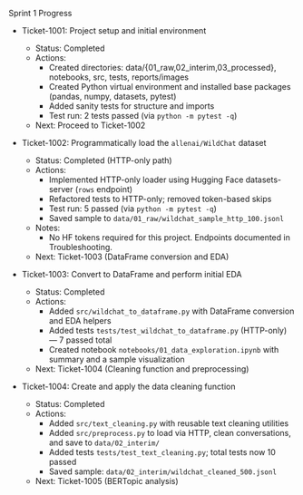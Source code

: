 Sprint 1 Progress

- Ticket-1001: Project setup and initial environment
  - Status: Completed
  - Actions:
    - Created directories: data/{01_raw,02_interim,03_processed}, notebooks, src, tests, reports/images
    - Created Python virtual environment and installed base packages (pandas, numpy, datasets, pytest)
    - Added sanity tests for structure and imports
    - Test run: 2 tests passed (via `python -m pytest -q`)
  - Next: Proceed to Ticket-1002

- Ticket-1002: Programmatically load the `allenai/WildChat` dataset
  - Status: Completed (HTTP-only path)
  - Actions:
    - Implemented HTTP-only loader using Hugging Face datasets-server (`rows` endpoint)
    - Refactored tests to HTTP-only; removed token-based skips
    - Test run: 5 passed (via `python -m pytest -q`)
    - Saved sample to `data/01_raw/wildchat_sample_http_100.jsonl`
  - Notes:
    - No HF tokens required for this project. Endpoints documented in Troubleshooting.
  - Next: Ticket-1003 (DataFrame conversion and EDA)

- Ticket-1003: Convert to DataFrame and perform initial EDA
  - Status: Completed
  - Actions:
    - Added `src/wildchat_to_dataframe.py` with DataFrame conversion and EDA helpers
    - Added tests `tests/test_wildchat_to_dataframe.py` (HTTP-only) — 7 passed total
    - Created notebook `notebooks/01_data_exploration.ipynb` with summary and a sample visualization
  - Next: Ticket-1004 (Cleaning function and preprocessing)

- Ticket-1004: Create and apply the data cleaning function
  - Status: Completed
  - Actions:
    - Added `src/text_cleaning.py` with reusable text cleaning utilities
    - Added `src/preprocess.py` to load via HTTP, clean conversations, and save to `data/02_interim/`
    - Added tests `tests/test_text_cleaning.py`; total tests now 10 passed
    - Saved sample: `data/02_interim/wildchat_cleaned_500.jsonl`
  - Next: Ticket-1005 (BERTopic analysis)

